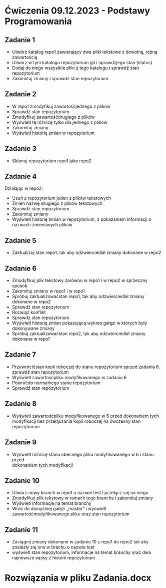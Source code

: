 # Ćwiczenia 09.12.2023 - Podstawy Programowania

## Zadanie 1
- Utwórz	katalog	repo1	zawierający	dwa	pliki	tekstowe	z	dowolną,	różną
zawartością
- Utwórz	w	tym	katalogu	repozytorium	git	i	sprawdźjego	stan	(status)
- Dodaj	do	niego	wszystkie	pliki	z	tego	katalogu	i	sprawdź stan	repozytorium
- Zakomituj	zmiany	i	sprawdź stan	repozytorium

## Zadanie 2
- W repo1	zmodyfikuj	zawartośćjednego	z	plików
- Sprawdź stan	repozytorium
- Zmodyfikuj	zawartośćdrugiego	z	plików	
- Wyświetl	tę różnicę tylko	dla	jednego	z	plików	
- Zakomituj	zmiany
- Wyświetl	historię zmian	w	repozytorium
  
## Zadanie 3
- Sklonuj	repozytorium	repo1	jako	repo2
  
## Zadanie 4
Działając	w	repo2:
- Usuń z	repozytorium	jeden	z	plików	tekstowych	
- Zmień nazwę drugiego	z	plików	tekstowych	
- Sprawdź stan	repozytorium	
- Zakomituj	zmiany	
- Wyświetl	historię zmian	w	repozytorium,	z	pokazaniem	informacji	o	nazwach	zmienianych	plików

## Zadanie 5
- Zaktualizuj	stan	repo1,	tak	aby	odzwierciedlał	zmiany	dokonane	w	repo2	

## Zadanie 6
- Zmodyfikuj	plik	tekstowy	zarówno	w	repo1 i	w	repo2	w	sprzeczny	sposób
- Zakomituj	zmiany	w	repo1	i	w	repo1
- Spróbuj	zaktualizowaćstan	repo1,	tak	aby	odzwierciedlał	zmiany	dokonane	w	repo2
- Sprawdź stan	repozytorium	
- Rozwiąż konflikt
- Sprawdź stan	repozytorium
- Wyświetl	historię zmian	pokazującą wykres	gałęzi	w	których	były	dokonywane zmiany
- Spróbuj	zaktualizowaćstan	repo2,	tak	aby	odzwierciedlał	zmiany	dokonane	w	repo1

## Zadanie 7
- Przywrócićstan	kopii	roboczej	do	stanu	repozytorium	sprzed	zadania	6.	
sprawdź stan	repozytorium
- Wyświetl	zawartośćpliku	modyfikowanego	w	zadaniu	6
- Powróćdo	normalnego	stanu	repozytorium	
- Sprawdź stan	repozytorium	

## Zadanie 8
- Wyświetl	zawartośćpliku	modyfikowanego	w	6 przed	dokonaniem	tych	
modyfikacji	bez	przełączania	kopii	roboczej	na	ówczesny	stan	repozytorium

## Zadanie 9
- Wyświetl	różnicę stanu	obecnego	pliku	modyfikowanego	w	6 i	stanu	przed	
dokonaniem	tych	modyfikacji	

## Zadanie 10
- Utwórz	nowy	branch	w	repo1	o	nazwie	test	i	przełącz	się na	niego	
- Zmodyfikuj	plik	tekstowy	w	ramach	tego	brancha	i	zakomituj	zmiany	
- Wyświetl	informacje	na	temat	branchy	
- Wróć do	domyślnej	gałęzi	„master”	i	wyświetl	zawartośćmodyfikowanego	pliku	oraz	stan	repozytorium	

## Zadanie 11
- Zaciągnij	zmiany	dokonane	w	zadaniu	10	z	repo1	do	repo2	tak	aby	znalazły	się one	w	brachu	o	nazwie	test	
- wyświetl	stan	repozytorium,	informacje	na	temat	branchy	oraz	dwa	najnowsze	wpisy	z	historii	repozytorium

# Rozwiązania w pliku Zadania.docx
